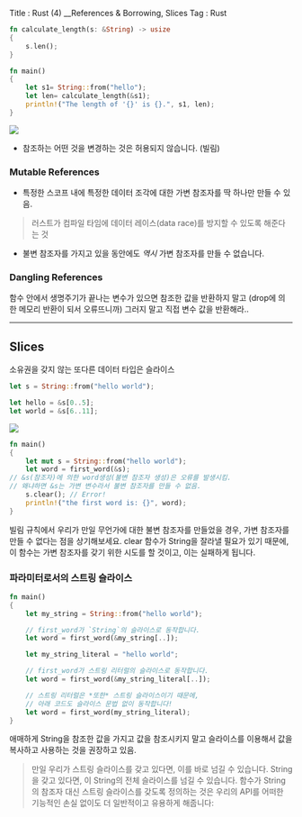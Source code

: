 Title	: Rust (4) __References & Borrowing, Slices
Tag	: Rust


```rust
fn calculate_length(s: &String) -> usize
{
	s.len();
}

fn main()
{
	let s1= String::from("hello");
	let len= calculate_length(&s1);
	println!("The length of '{}' is {}.", s1, len);
}
```


![](https://rinthel.github.io/rust-lang-book-ko/img/trpl04-05.svg)

- 참조하는 어떤 것을 변경하는 것은 허용되지 않습니다. (빌림)

### Mutable References

- 특정한 스코프 내에 특정한 데이터 조각에 대한 가변 참조자를 딱 하나만 만들 수 있음.

>  러스트가 컴파일 타임에 데이터 레이스(data race)를 방지할 수 있도록 해준다는 것  

- 불변 참조자를 가지고 있을 동안에도 *역시* 가변 참조자를 만들 수 없습니다. 


### Dangling References

함수 안에서 생명주기가 끝나는 변수가 있으면 참조한 값을 반환하지 말고 (drop에 의한 메모리 반환이 되서 오류뜨니까)  그러지 말고 직접 변수 값을 반환해라..

- - - -
## Slices

소유권을 갖지 않는 또다른 데이터 타입은 슬라이스
```rust
let s = String::from("hello world");

let hello = &s[0..5];
let world = &s[6..11];
```

![](https://rinthel.github.io/rust-lang-book-ko/img/trpl04-06.svg)


```rust
fn main() 
{
    let mut s = String::from("hello world");
    let word = first_word(&s);
// &s(참조자)에 의한 word생성(불변 참조자 생성)은 오류를 발생시킴.
// 왜냐하면 &s는 가변 변수라서 불변 참조자를 만들 수 없음.
    s.clear(); // Error!
    println!("the first word is: {}", word);
}
```

빌림 규칙에서 우리가 만일 무언가에 대한 불변 참조자를 만들었을 경우, 가변 참조자를 만들 수 없다는 점을 상기해보세요. clear 함수가 String을 잘라낼 필요가 있기 때문에, 이 함수는 가변 참조자를 갖기 위한 시도를 할 것이고, 이는 실패하게 됩니다.


### 파라미터로서의 스트링 슬라이스

```rust
fn main() 
{
    let my_string = String::from("hello world");

    // first_word가 `String`의 슬라이스로 동작합니다.
    let word = first_word(&my_string[..]);

    let my_string_literal = "hello world";

    // first_word가 스트링 리터럴의 슬라이스로 동작합니다.
    let word = first_word(&my_string_literal[..]);

    // 스트링 리터럴은 *또한* 스트링 슬라이스이기 때문에,
    // 아래 코드도 슬라이스 문법 없이 동작합니다!
    let word = first_word(my_string_literal);
}
```

애매하게 String을 참조한 값을 가지고 값을 참조시키지 말고 슬라이스를 이용해서 값을 복사하고 사용하는 것을 권장하고 있음. 
> 만일 우리가 스트링 슬라이스를 갖고 있다면, 이를 바로 넘길 수 있습니다. String을 갖고 있다면, 이 String의 전체 슬라이스를 넘길 수 있습니다. 함수가 String의 참조자 대신 스트링 슬라이스를 갖도록 정의하는 것은 우리의 API를 어떠한 기능적인 손실 없이도 더 일반적이고 유용하게 해줍니다:  
